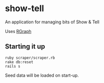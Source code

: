 show-tell
=========

An application for managing bits of Show &amp; Tell

Uses [RGraph](http://www.rgraph.net/)

## Starting it up

```
ruby scraper/scraper.rb
rake db:reset
rails s
```

Seed data will be loaded on start-up.